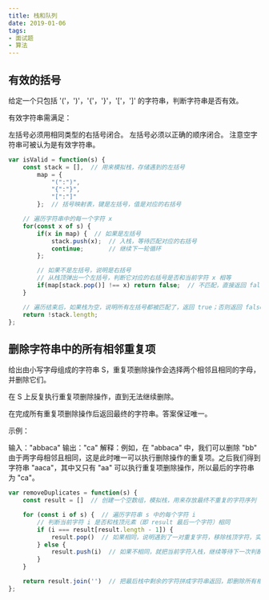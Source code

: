 ```yaml
---
title: 栈和队列
date: 2019-01-06
tags:
- 面试题
- 算法
---
```


## 有效的括号
给定一个只包括 '('，')'，'{'，'}'，'['，']' 的字符串，判断字符串是否有效。

有效字符串需满足：

左括号必须用相同类型的右括号闭合。
左括号必须以正确的顺序闭合。
注意空字符串可被认为是有效字符串。

```js
var isValid = function(s) {
    const stack = [],  // 用来模拟栈，存储遇到的左括号
        map = {
            "(":")",
            "{":"}",
            "[":"]"
        };  // 括号映射表，键是左括号，值是对应的右括号

    // 遍历字符串中的每一个字符 x
    for(const x of s) {
        if(x in map) {  // 如果是左括号
            stack.push(x);  // 入栈，等待匹配对应的右括号
            continue;       // 继续下一轮循环
        };

        // 如果不是左括号，说明是右括号
        // 从栈顶弹出一个左括号，判断它对应的右括号是否和当前字符 x 相等
        if(map[stack.pop()] !== x) return false;  // 不匹配，直接返回 false
    }

    // 遍历结束后，如果栈为空，说明所有左括号都被匹配了，返回 true；否则返回 false
    return !stack.length;
};


```

##  删除字符串中的所有相邻重复项

给出由小写字母组成的字符串 S，重复项删除操作会选择两个相邻且相同的字母，并删除它们。

在 S 上反复执行重复项删除操作，直到无法继续删除。

在完成所有重复项删除操作后返回最终的字符串。答案保证唯一。

示例：

输入："abbaca"
输出："ca"
解释：例如，在 "abbaca" 中，我们可以删除 "bb" 由于两字母相邻且相同，这是此时唯一可以执行删除操作的重复项。之后我们得到字符串 "aaca"，其中又只有 "aa" 可以执行重复项删除操作，所以最后的字符串为 "ca"。

```js
var removeDuplicates = function(s) {
    const result = []  // 创建一个空数组，模拟栈，用来存放最终不重复的字符序列

    for (const i of s) {  // 遍历字符串 s 中的每个字符 i
        // 判断当前字符 i 是否和栈顶元素（即 result 最后一个字符）相同
        if (i === result[result.length - 1]) {
            result.pop()  // 如果相同，说明遇到了一对重复字符，移除栈顶字符，实现“消除”重复对
        } else {
            result.push(i)  // 如果不相同，就把当前字符入栈，继续等待下一次判断
        }
    }

    return result.join('')  // 把最后栈中剩余的字符拼成字符串返回，即删除所有相邻重复后的结果
};


```